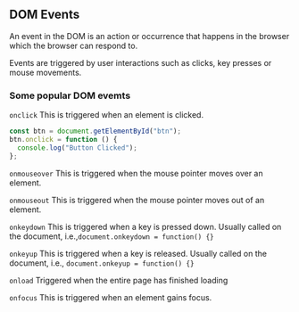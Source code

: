 ## DOM Events
An event in the DOM is an action or occurrence that happens in the browser which the browser can respond to.

Events are triggered by user interactions such as clicks, key presses or mouse movements.

### Some popular DOM evemts
`onclick`
This is triggered when an element is clicked.
```js
const btn = document.getElementById("btn");
btn.onclick = function () {
  console.log("Button Clicked");
};
```
`onmouseover`
This is triggered when the mouse pointer moves over an element.

`onmouseout`
This is triggered when the mouse pointer moves out of an element.

`onkeydown`
This is triggered when a key is pressed down. Usually called on the document, i.e.,`document.onkeydown = function() {}`

`onkeyup`
This is triggered when a key is released. Usually called on the document, i.e., `document.onkeyup = function() {}`

`onload`
Triggered when the entire page has finished loading

`onfocus`
This is triggered when an element gains focus.
